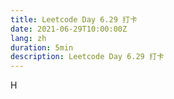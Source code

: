 ```yaml
---
title: Leetcode Day 6.29 打卡
date: 2021-06-29T10:00:00Z
lang: zh
duration: 5min
description: Leetcode Day 6.29 打卡
---
```


H
